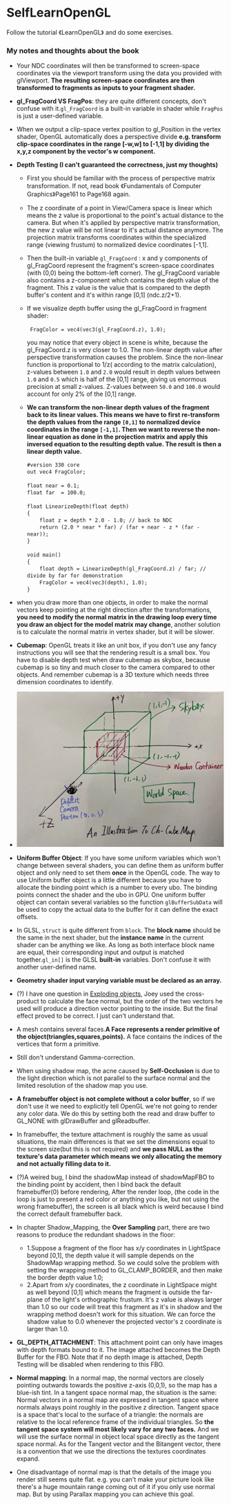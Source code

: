 # SelfLearnOpenGL
Follow the tutorial 《LearnOpenGL》 and do some exercises.

### My notes and thoughts about the book

- Your NDC coordinates will then be transformed to screen-space coordinates via the viewport transform using the data you provided with glViewport. **The resulting screen-space coordinates are then transformed to fragments as inputs to your fragment shader.**

- **gl_FragCoord VS FragPos**: they are quite different concepts, don't confuse with it.`gl_FragCoord` is a built-in variable in shader while `FragPos` is just a user-defined variable. 

- When we output a clip-space vertex position to gl_Position in the vertex shader, OpenGL automatically does a perspective divide **e.g. transform clip-space coordinates in the range [-w,w] to [-1,1] by dividing the x,y,z component by the vector's w component.**

- **Depth Testing (I can't guaranteed the correctness, just my thoughts)**

    - First you should be familiar with the process of perspective matrix transformation. If not, read book 《Fundamentals of Computer Graphics》Page161 to Page168 again. 

    - The z coordinate of a point in View/Camera space is linear which means the z value is proportional to the point's actual distance to the camera. But when it's applied by perspective matrix transformation, the new z value will be not linear to it's actual distance anymore. The projection matrix transforms coordinates within the specialized range (viewing frustum) to normalized device coordinates [-1,1]. 

    -  Then the built-in variable `gl_FragCoord` : x and y components of gl_FragCoord represent the fragment's screen-space coordinates (with (0,0) being the bottom-left corner). The gl_FragCoord variable also contains a z-component which contains the depth value of the fragment. This z value is the value that is compared to the depth buffer's content and it's within range [0,1] (ndc.z/2+1).

    -  If we visualize depth buffer using the gl_FragCoord in fragment shader:

        ` FragColor = vec4(vec3(gl_FragCoord.z), 1.0);` 

        you may notice that every object in scene is white, because the gl_FragCoord.z is very closer to 1.0. The non-linear depth value after perspective transformation causes the problem.  Since the non-linear function is proportional to 1/z( according to the matrix calculation), z-values between `1.0` and `2.0` would result in depth values between `1.0` and `0.5` which is half of the [0,1] range, giving us enormous precision at small z-values. Z-values between `50.0` and `100.0` would account for only 2% of the [0,1] range.

    - **We can transform the non-linear depth values of the fragment back to  its linear values. This means we have to first re-transform the depth values from the range `[0,1]` to normalized device coordinates in the range `[-1,1]`. Then we want to reverse the non-linear equation as done in the projection matrix and apply this inversed equation to the resulting depth value. The result is then a linear depth value.**

        ```
        #version 330 core
        out vec4 FragColor;
        
        float near = 0.1; 
        float far  = 100.0; 
          
        float LinearizeDepth(float depth) 
        {
            float z = depth * 2.0 - 1.0; // back to NDC 
            return (2.0 * near * far) / (far + near - z * (far - near));	
        }
        
        void main()
        {             
            float depth = LinearizeDepth(gl_FragCoord.z) / far; // divide by far for demonstration
            FragColor = vec4(vec3(depth), 1.0);
        }
        ```

        

- when you draw more than one objects, in order to make the normal vectors keep pointing at the right direction after the transformations, **you need to modify the normal matrix in the drawing loop every time you draw an object for the model matrix may change**, another solution is to calculate the normal matrix in vertex shader, but it will be slower.

- **Cubemap**: OpenGL treats it like an unit box, if you don't use any fancy instructions you will see that the rendering result is a small box. You have  to disable depth test when draw cubemap as skybox, because cubemap is so tiny and much closer to the camera compared to other objects. And remember cubemap is a 3D texture which needs three dimension coordinates to identify. 

- <img src="https://raw.githubusercontent.com/forty-twoo/SelfLearnOpenGL/master/images/CubeMap.png" width="500">

- **Uniform Buffer Object**: If you have some uniform variables which won't change between several shaders, you can define them as uniform buffer object and only need to set them **once** in the OpenGL code. The way to use Uniform buffer object is a little different because you have to allocate the binding point which is a number  to every ubo. The binding points connect the shader and the ubo in GPU. One uniform buffer object can contain several variables so the function `glBufferSubData` will be used to copy the actual data to the buffer for it can define the exact offsets.

- In GLSL, `struct`  is quite different from `block`. The **block name** should be the same in the next shader, but the **instance name** in the current shader can be anything we like. As long as both interface block name are equal, their corresponding input and output is matched together.`gl_in[]` is the GLSL **built-in** variables. Don't  confuse it with another user-defined name.  

- **Geometry shader input varying variable must be declared as an array.**

- (?) I have one question in [Exploding objects](https://learnopengl.com/Advanced-OpenGL/Geometry-Shader), Joey used the cross-product to calculate the face normal, but the order of the two vectors he used will produce a direction vector pointing to the inside. But the final effect proved to be correct. I just can't understand that.

- A mesh contains several faces.**A Face represents a render primitive of the object(triangles,squares,points).** A face contains the indices of the vertices that form a primitive.

- Still don't understand Gamma-correction.

- When using shadow map, the acne caused by **Self-Occlusion** is due to the light direction which is not parallel to the surface normal and the limited resolution of the shadow map you use.

- **A framebuffer object is not complete without a color buffer**, so if we don't use it we need to explicitly tell OpenGL we're not going to render any color data. We do this by setting both the read and draw buffer to GL_NONE with glDrawBuffer and glReadbuffer.

- In framebuffer, the texture attachment is roughly the same as usual situations, the main differences is that we set the dimensions equal to the screen size(but this is not required) and **we pass NULL as the texture's data parameter which means we only allocating the memory and not actually filling data to it.**

- (?)A weired bug, I bind the shadowMap instead of shadowMapFBO to the binding point by accident, then I bind back the default framebuffer(0) before rendering, After the render loop, (the code in the loop is just to present a red color or anything you like, but not using the wrong framebuffer), the screen is all black which is weird because I bind the correct default framebuffer back.

- In chapter Shadow_Mapping, the **Over Sampling** part, there are two reasons to produce the redundant shadows in the floor:
    -  1.Suppose a fragment of the floor has x/y coordinates in LightSpace beyond [0,1], the depth value it will sample depends on the ShadowMap wrapping method. So we could solve the problem with setting the wrapping method to GL_CLAMP_BORDER, and then make the border depth value 1.0; 
    -  2.Apart from x/y coordinates, the z coordinate in LightSpace might as well beyond [0,1] which means the fragment is outside the far-plane of the light's orthographic frustum. It's z value is always larger than 1.0 so our code will treat this fragment as it's in shadow and the wrapping method doesn't work for this situation. We can force the shadow value to 0.0 whenever the projected vector's z coordinate is larger than 1.0.

- **GL_DEPTH_ATTACHMENT**: This attachment point can only have images with depth formats bound to it. The image attached becomes the Depth Buffer for the FBO. Note that if no depth image is attached, Depth Testing will be disabled when rendering to this FBO.

- **Normal mapping**: In a normal map, the normal vectors are closely pointing outwards towards the positive z-axis (0,0,1), so the map has a blue-ish tint. In a tangent space normal map, the situation is the same: Normal vectors in a normal map are expressed in tangent space where normals always point roughly in the positive z direction. Tangent space is a space that's local to the surface of a triangle: the normals are relative to the local reference frame of the individual triangles.  So **the tangent space system will most likely vary for any two faces.**  And we will use the surface normal in object local space directly as the tangent space normal. As for the Tangent vector and the Bitangent vector,  there is a convention that we use the directions the textures coordinates expand.

- One disadvantage of normal map is that the details of the image you render still seems quite flat. e.g. you can't make your picture look like there's  a huge mountain range coming out of it if you only use normal map. But by using Parallax mapping you can achieve this goal.